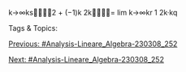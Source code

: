 k→∞ks2 + (−1)k
2k= lim
k→∞kr
1
2k·kq

   Tags & Topics:
   

[Previous: #Analysis-Lineare_Algebra-230308_252](Analysis-Lineare_Algebra-230308_252.md)

[Next: #Analysis-Lineare_Algebra-230308_252](Analysis-Lineare_Algebra-230308_252.md)